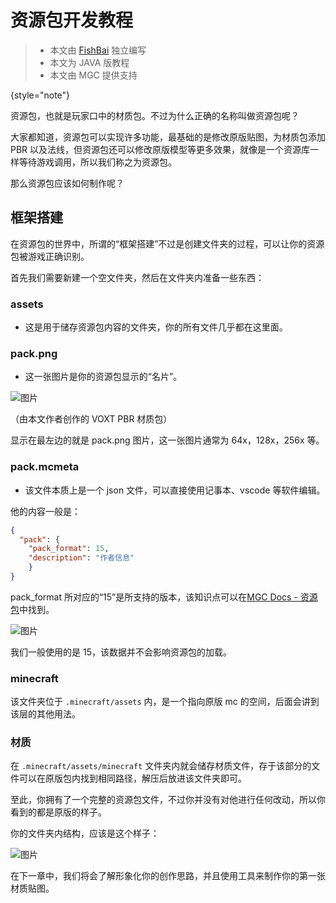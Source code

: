 # 资源包开发教程

> - 本文由 [FishBai](https://github.com/yubaibaifish) 独立编写  
> - 本文为 JAVA 版教程  
> - 本文由 MGC 提供支持
> 
{style="note"}

资源包，也就是玩家口中的材质包。不过为什么正确的名称叫做资源包呢？

大家都知道，资源包可以实现许多功能，最基础的是修改原版贴图，为材质包添加 PBR 以及法线，但资源包还可以修改原版模型等更多效果，就像是一个资源库一样等待游戏调用，所以我们称之为资源包。

那么资源包应该如何制作呢？

## 框架搭建

在资源包的世界中，所谓的“框架搭建”不过是创建文件夹的过程，可以让你的资源包被游戏正确识别。

首先我们需要新建一个空文件夹，然后在文件夹内准备一些东西：

### assets

- 这是用于储存资源包内容的文件夹，你的所有文件几乎都在这里面。

### pack.png

- 这一张图片是你的资源包显示的“名片”。

![图片](1-1.jpg)

（由本文作者创作的 VOXT PBR 材质包）

显示在最左边的就是 pack.png 图片，这一张图片通常为 64x，128x，256x 等。

### pack.mcmeta

- 该文件本质上是一个 json 文件，可以直接使用记事本、vscode 等软件编辑。

他的内容一般是：

```json
{
  "pack": {
    "pack_format": 15,
    "description": "作者信息"
    }
}

```
pack_format 所对应的“15”是所支持的版本，该知识点可以在[MGC Docs - 资源包](resourcepackBasic.md#pack-mcmeta)中找到。

![图片](1-2.jpg)


我们一般使用的是 15，该数据并不会影响资源包的加载。

### minecraft

该文件夹位于 `.minecraft/assets` 内，是一个指向原版 mc 的空间，后面会讲到该层的其他用法。

### 材质

在 `.minecraft/assets/minecraft` 文件夹内就会储存材质文件，存于该部分的文件可以在原版包内找到相同路径，解压后放进该文件夹即可。

至此，你拥有了一个完整的资源包文件，不过你并没有对他进行任何改动，所以你看到的都是原版的样子。

你的文件夹内结构，应该是这个样子：

![图片](1-3.jpg)

在下一章中，我们将会了解形象化你的创作思路，并且使用工具来制作你的第一张材质贴图。
